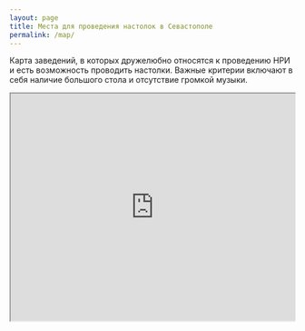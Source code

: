 ```yaml
---
layout: page
title: Места для проведения настолок в Севастополе
permalink: /map/
---
```


Карта заведений, в которых дружелюбно относятся к проведению НРИ и есть возможность проводить настолки. Важные критерии включают в себя наличие большого стола и отсутствие громкой музыки.

<div style="position:relative;overflow:hidden;"><a href="https://yandex.ru/maps/959/sevastopol/?utm_medium=mapframe&utm_source=maps" style="color:#eee;font-size:12px;position:absolute;top:0px;">Севастополь</a><a href="https://yandex.ru/maps/959/sevastopol/?ll=33.509256%2C44.596930&mode=usermaps&um=constructor%3A6ada8da919fac01d916aaf7981d57c0a3a1a43770b676ad834a6e4bc7cdf7cf1&utm_medium=mapframe&utm_source=maps&z=13" style="color:#eee;font-size:12px;position:absolute;top:14px;">Карта Севастополя с улицами и номерами домов — Яндекс Карты</a><iframe src="https://yandex.ru/map-widget/v1/?ll=33.509256%2C44.596930&mode=usermaps&um=constructor%3A6ada8da919fac01d916aaf7981d57c0a3a1a43770b676ad834a6e4bc7cdf7cf1&z=13" width="100%" height="400" frameborder="1" allowfullscreen="true" style="position:relative;"></iframe></div>